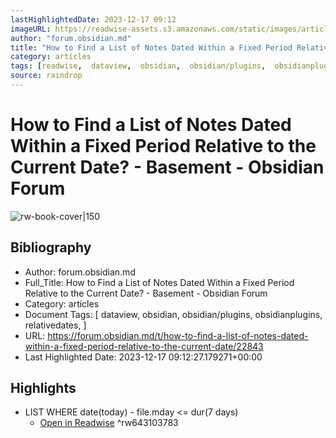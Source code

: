 ```yaml
---
lastHighlightedDate: 2023-12-17 09:12
imageURL: https://readwise-assets.s3.amazonaws.com/static/images/article4.6bc1851654a0.png
author: "forum.obsidian.md"
title: "How to Find a List of Notes Dated Within a Fixed Period Relative to the Current Date? - Basement - Obsidian Forum"
category: articles
tags: [readwise,  dataview,  obsidian,  obsidian/plugins,  obsidianplugins,  relativedates, ]
source: raindrop
---
```

# How to Find a List of Notes Dated Within a Fixed Period Relative to the Current Date? - Basement - Obsidian Forum

![rw-book-cover|150](https://readwise-assets.s3.amazonaws.com/static/images/article4.6bc1851654a0.png)

## Bibliography
- Author: forum.obsidian.md
- Full_Title: How to Find a List of Notes Dated Within a Fixed Period Relative to the Current Date? - Basement - Obsidian Forum
- Category: articles
- Document Tags: [ dataview,  obsidian,  obsidian/plugins,  obsidianplugins,  relativedates, ]
- URL: https://forum.obsidian.md/t/how-to-find-a-list-of-notes-dated-within-a-fixed-period-relative-to-the-current-date/22843
- Last Highlighted Date: 2023-12-17 09:12:27.179271+00:00

## Highlights
- LIST 
  WHERE date(today) - file.mday <= dur(7 days)
    - [Open in Readwise](https://readwise.io/open/643103783)
^rw643103783


